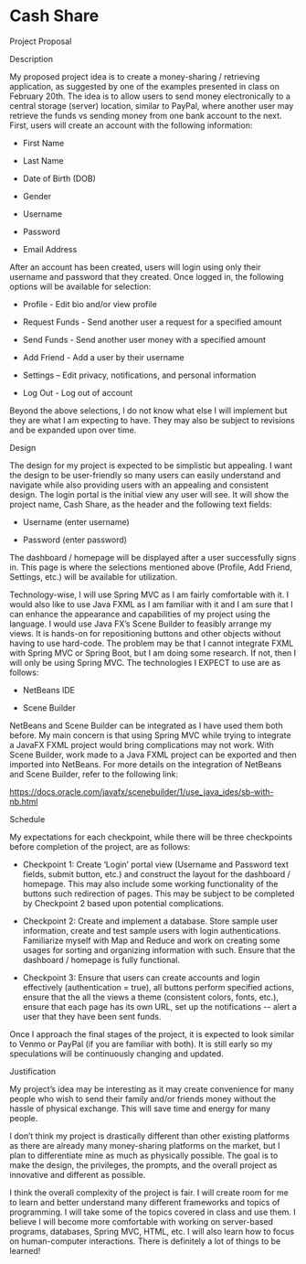 # Cash Share
Project Proposal

Description

My proposed project idea is to create a money-sharing / retrieving application, as suggested by one of the examples presented in class on February 20th. The idea is to allow users to send money electronically to a central storage (server) location, similar to PayPal, where another user may retrieve the funds vs sending money from one bank account to the next. First, users will create an account with the following information:

- First Name

- Last Name

- Date of Birth (DOB)

- Gender

- Username

- Password

- Email Address

After an account has been created, users will login using only their username and password that they created. Once logged in, the following options will be available for selection:

- Profile - Edit bio and/or view profile

- Request Funds - Send another user a request for a specified amount

- Send Funds - Send another user money with a specified amount

- Add Friend - Add a user by their username

- Settings – Edit privacy, notifications, and personal information

- Log Out - Log out of account

Beyond the above selections, I do not know what else I will implement but they are what I am expecting to have. They may also be subject to revisions and be expanded upon over time.



Design

The design for my project is expected to be simplistic but appealing. I want the design to be user-friendly so many users can easily understand and navigate while also providing users with an appealing and consistent design. The login portal is the initial view any user will see. It will show the project name, Cash Share, as the header and the following text fields:

- Username (enter username)

- Password (enter password)

The dashboard / homepage will be displayed after a user successfully signs in. This page is where the selections mentioned above (Profile, Add Friend, Settings, etc.) will be available for utilization.

Technology-wise, I will use Spring MVC as I am fairly comfortable with it. I would also like to use Java FXML as I am familiar with it and I am sure that I can enhance the appearance and capabilities of my project using the language. I would use Java FX’s Scene Builder to feasibly arrange my views. It is hands-on for repositioning buttons and other objects without having to use hard-code. The problem may be that I cannot integrate FXML with Spring MVC or Spring Boot, but I am doing some research. If not, then I will only be using Spring MVC. The technologies I EXPECT to use are as follows:

- NetBeans IDE

- Scene Builder

NetBeans and Scene Builder can be integrated as I have used them both before. My main concern is that using Spring MVC while trying to integrate a JavaFX FXML project would bring complications may not work. With Scene Builder, work made to a Java FXML project can be exported and then imported into NetBeans. For more details on the integration of NetBeans and Scene Builder, refer to the following link: 

https://docs.oracle.com/javafx/scenebuilder/1/use_java_ides/sb-with-nb.html



Schedule

My expectations for each checkpoint, while there will be three checkpoints before completion of the project, are as follows:

- Checkpoint 1: Create ‘Login’ portal view (Username and Password text fields, submit button, etc.) and construct the layout for the dashboard / homepage. This may also include some working functionality of the buttons such redirection of pages. This may be subject to be completed by Checkpoint 2 based upon potential complications.

- Checkpoint 2: Create and implement a database. Store sample user information, create and test sample users with login authentications. Familiarize myself with Map and Reduce and work on creating some usages for sorting and organizing information with such. Ensure that the dashboard / homepage is fully functional.

- Checkpoint 3: Ensure that users can create accounts and login effectively (authentication = true), all buttons perform specified actions, ensure that the all the views a theme (consistent colors, fonts, etc.), ensure that each page has its own URL, set up the notifications -- alert a user that they have been sent funds.

Once I approach the final stages of the project, it is expected to look similar to Venmo or PayPal (if you are familiar with both). It is still early so my speculations will be continuously changing and updated.



Justification

My project’s idea may be interesting as it may create convenience for many people who wish to send their family and/or friends money without the hassle of physical exchange. This will save time and energy for many people.

I don’t think my project is drastically different than other existing platforms as there are already many money-sharing platforms on the market, but I plan to differentiate mine as much as physically possible. The goal is to make the design, the privileges, the prompts, and the overall project as innovative and different as possible.

I think the overall complexity of the project is fair. I will create room for me to learn and better understand many different frameworks and topics of programming. I will take some of the topics covered in class and use them. I believe I will become more comfortable with working on server-based programs, databases, Spring MVC, HTML, etc. I will also learn how to focus on human-computer interactions. There is definitely a lot of things to be learned!
